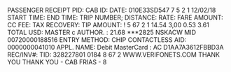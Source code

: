 PASSENGER RECEIPT PID: CAB ID: DATE: 010E33SD547 7 5 2 1 12/02/18 START TIME: END TIME: TRIP NUMBER; DISTANCE: RATE: FARE AMOUNT: CC FEE: TAX RECOVERY: TIP AMOUNT: ! 5 67 2 1 14.54 3,00 0.53 3.61 TOTAL USD: MASTER c AUTHOR. : 21.68 ***2825 NSKACW MID 00720000188516 ENTRY METHOD: CHIP CONTACTLESS AID: 0000000041010 APPL. NAME: Debit MasterCard : AC D1AA7A3612FBBD3A REC/INV#: TID: 328227801 0184 8 67 2 WWW.VERIFONETS.COM THANK YOU THANK YOU - CAB FRIAS - 8